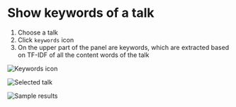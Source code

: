 # Show keywords of a talk

1. Choose a talk
2. Click `keywords` icon
3. On the upper part of the panel are keywords, which are extracted based on TF-IDF of all the content words of the talk

![Keywords icon](https://gyazo.com/e1da228011d5a9fe3cb3746fc88e5e32.png)

![Selected talk](https://gyazo.com/a4c21eeab5710d8f1e879d635c391d58.png)

![Sample results](https://gyazo.com/89be4d28bdd0de4824c0d4ce3d0057e0.png)


